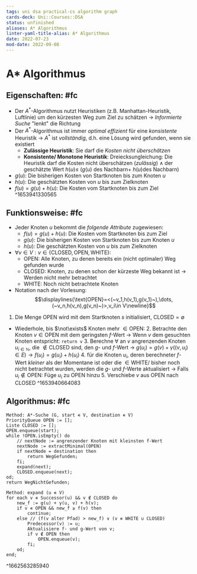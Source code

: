 ```yaml
---
tags: uni dsa practical-cs algorithm graph
cards-deck: Uni::Courses::DSA
status: unfinished
aliases: A* Algorithmus
linter-yaml-title-alias: A* Algorithmus
date: 2022-07-23
mod-date: 2022-09-08
---
```


# A* Algorithmus

## Eigenschaften: #fc
- Der $A^*$-Algorithmus nutzt Heuristiken (z.B. Manhattan-Heuristik, Luftlinie) um den kürzesten Weg zum Ziel zu schätzen
	-> *Informierte Suche* "lenkt" die Richtung
- Der $A^*$-Algorithmus ist immer *optimal effizient* für eine *konsistente* Heuristik
	-> $A^*$ ist *vollständig*, d.h. eine Lösung wird gefunden, wenn sie existiert
	- **Zulässige Heuristik**:
	Sie darf die *Kosten nicht überschätzen*
	- **Konsistente/ Monotone Heuristik**:
	Dreiecksungleichung: Die Heuristik darf die Kosten nicht überschätzen (*zulässig*) $\wedge$ der geschätzte Wert $h(u) \leq$ $(g(u)~ \text{des Nachbarn} +~ h(u) \text{des Nachbarn})$
- $g(u)$: Die bisherigen Kosten von Startknoten bis zum Knoten $u$
- $h(u)$: Die geschätzten Kosten von $u$ bis zum Zielknoten
- $f(u) = g(u)+h(u)$: Die Kosten vom Startknoten bis zum Ziel
^1653941330565

## Funktionsweise: #fc
- Jeder Knoten $u$ bekommt die *folgende Attribute* zugewiesen:
	- $f(u) = g(u)+h(u)$: Die Kosten vom Startknoten bis zum Ziel
	- $g(u)$: Die bisherigen Kosten von Startknoten bis zum Knoten $u$
	- $h(u)$: Die geschätzten Kosten von $u$ bis zum Zielknoten
- $\forall v \in V: v \in \{ \text{CLOSED},\text{OPEN},\text{WHITE}\}$:
	- $\text{OPEN}$: Alle Knoten, zu denen bereits ein (nicht optimaler) Weg gefunden wurde
	- $\text{CLOSED}$: Knoten, zu denen schon der kürzeste Weg bekannt ist
		-> Werden nicht mehr betrachtet
	- $\text{WHITE}$: Noch nicht betrachtete Knoten
- Notation nach der Vorlesung: $$\displaylines{\text{OPEN}=<(~v_1,h(v_1),g(v_1)~),\dots,(~v_n,h(v_n),g(v_n)~)>,v_i\in V\newline}$$
1. Die Menge $\text{OPEN}$ wird mit dem Startknoten $s$ initialisiert, $\text{CLOSED}=\emptyset$
- Wiederhole, bis $\not\exists$ Knoten mehr $\in\text{OPEN}$:
	2. Betrachte den Knoten $v\in\text{OPEN}$ mit dem geringsten $f$-Wert
		 -> Wenn $v$ dem gesuchten Knoten entspricht: `return v`
	3. Berechne $\forall$ an $v$ angrenzenden Knoten $u_{i\in\mathbb{N}}$, die $\notin\text{CLOSED}$ sind, den $g$- und $f$-Wert
		 -> $g(u_i)=g(v)+\gamma((v,u_i)\in E)\rightarrow f(u_i)=g(u_i)+h(u_i)$
	4. für die Knoten $u_i,$ deren berechneter $f$-Wert *kleiner* als der Momentane ist oder die $\in\text{WHITE}$/ bisher noch nicht betrachtet wurden, werden die $g$- und $f$-Werte aktualisiert
		 -> Falls $u_i\notin\text{OPEN}:$ Füge $u_i$ zu $\text{OPEN}$ hinzu
	5. Verschiebe $v$ aus $\text{OPEN}$ nach $\text{CLOSED}$
^1653940664083

## Algorithmus: #fc
```
Method: A*-Suche (G, start ∊ V, destination ∊ V)
PriorityQueue OPEN := [];
Liste CLOSED := [];
OPEN.enqueue(start);
while !OPEN.isEmpty() do
	// nextNode := angrenzender Knoten mit kleinsten f-Wert
	nextNode := extractMinimal(OPEN)
	if nextNode = destination then
		return WegGefunden;
	fi;
	expand(next);
	CLOSED.enqueue(next);
od;
return WegNichtGefunden;
```
```
Method: expand (u ∊ V)
for each v ∊ Successor(u) && v ∉ CLOSED do
	new_f := g(u) + γ(u, v) + h(v);
	if v ∊ OPEN && new_f ≥ f(v) then 
		continue;
	else // (f(v alter Pfad) > new_f) ∨ (v ∊ WHITE ∪ CLOSED)
		Predecessor(v) := u;
		Aktualisiere f- und g-Wert von v;
		if v ∉ OPEN then
			OPEN.enqueue(v);
		fi;
	od;
end;
```
^1662563285940
